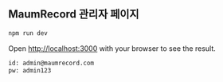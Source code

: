 ## MaumRecord 관리자 페이지

```bash
npm run dev
```

Open [http://localhost:3000](http://localhost:3000) with your browser to see the result.  

```bash
id: admin@maumrecord.com
pw: admin123
```
